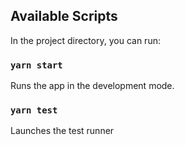 ## Available Scripts

In the project directory, you can run:

### `yarn start`

Runs the app in the development mode.<br />

### `yarn test`

Launches the test runner
